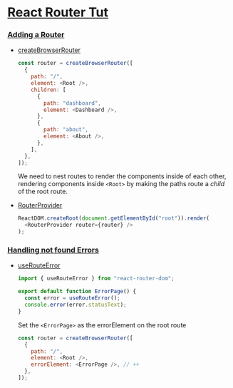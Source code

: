 # [React Router Tut](https://reactrouter.com/en/main/start/tutorial)

### [Adding a Router](https://reactrouter.com/en/main/start/tutorial#adding-a-router)
- [createBrowserRouter](https://reactrouter.com/en/main/routers/create-browser-router)
  
  ```js
  const router = createBrowserRouter([
    {
      path: "/",
      element: <Root />,
      children: [
        {
          path: "dashboard",
          element: <Dashboard />,
        },
        {
          path: "about",
          element: <About />,
        },
      ],
    },
  ]);
  ```
  We need to nest routes to render the components inside of each other, rendering components inside `<Root>` by making the paths route a _child_ of the root route.
  
- [RouterProvider](https://reactrouter.com/en/main/routers/router-provider)
  ```js
  ReactDOM.createRoot(document.getElementById("root")).render(
    <RouterProvider router={router} />
  );
  ```
### [Handling not found Errors](https://reactrouter.com/en/main/start/tutorial#handling-not-found-errors)
- [useRouteError](https://reactrouter.com/en/main/hooks/use-route-error)
  
  ```js
  import { useRouteError } from "react-router-dom";

  export default function ErrorPage() {
    const error = useRouteError();
    console.error(error.statusText);
  }
  ```
  Set the `<ErrorPage>` as the errorElement on the root route
  ```js
  const router = createBrowserRouter([
    {
      path: "/",
      element: <Root />,
      errorElement: <ErrorPage />, // ++
    },
  ]);
  ```
